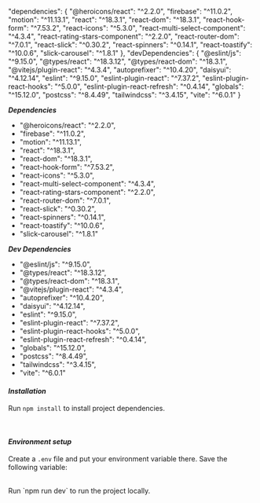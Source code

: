 [](https://i.ibb.co.com/cNLtcLm/pngtree-user-profile-avatar-png-image-13369988.png)




  "dependencies": {
    "@heroicons/react": "^2.2.0",
    "firebase": "^11.0.2",
    "motion": "^11.13.1",
    "react": "^18.3.1",
    "react-dom": "^18.3.1",
    "react-hook-form": "^7.53.2",
    "react-icons": "^5.3.0",
    "react-multi-select-component": "^4.3.4",
    "react-rating-stars-component": "^2.2.0",
    "react-router-dom": "^7.0.1",
    "react-slick": "^0.30.2",
    "react-spinners": "^0.14.1",
    "react-toastify": "^10.0.6",
    "slick-carousel": "^1.8.1"
  },
  "devDependencies": {
    "@eslint/js": "^9.15.0",
    "@types/react": "^18.3.12",
    "@types/react-dom": "^18.3.1",
    "@vitejs/plugin-react": "^4.3.4",
    "autoprefixer": "^10.4.20",
    "daisyui": "^4.12.14",
    "eslint": "^9.15.0",
    "eslint-plugin-react": "^7.37.2",
    "eslint-plugin-react-hooks": "^5.0.0",
    "eslint-plugin-react-refresh": "^0.4.14",
    "globals": "^15.12.0",
    "postcss": "^8.4.49",
    "tailwindcss": "^3.4.15",
    "vite": "^6.0.1"
  }


***Dependencies***
- "@heroicons/react": "^2.2.0",
- "firebase": "^11.0.2",
- "motion": "^11.13.1",
- "react": "^18.3.1",
- "react-dom": "^18.3.1",
- "react-hook-form": "^7.53.2",
- "react-icons": "^5.3.0",
- "react-multi-select-component": "^4.3.4",
- "react-rating-stars-component": "^2.2.0",
- "react-router-dom": "^7.0.1",
- "react-slick": "^0.30.2",
- "react-spinners": "^0.14.1",
- "react-toastify": "^10.0.6",
- "slick-carousel": "^1.8.1"

***Dev Dependencies***
-    "@eslint/js": "^9.15.0",
-    "@types/react": "^18.3.12",
-    "@types/react-dom": "^18.3.1",
-    "@vitejs/plugin-react": "^4.3.4",
-    "autoprefixer": "^10.4.20",
-   "daisyui": "^4.12.14",
-    "eslint": "^9.15.0",
-    "eslint-plugin-react": "^7.37.2",
-    "eslint-plugin-react-hooks": "^5.0.0",
-    "eslint-plugin-react-refresh": "^0.4.14",
-    "globals": "^15.12.0",
-    "postcss": "^8.4.49",
-    "tailwindcss": "^3.4.15",
-    "vite": "^6.0.1"



#### ***Installation***

Run `npm install` to install project dependencies.

<br/>

#### ***Environment setup***

Create a `.env` file and put your environment variable there. Save the following variable:

<br/>
Run `npm run dev` to run the project locally.
